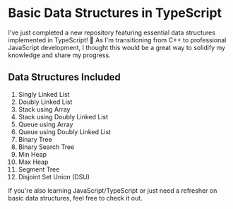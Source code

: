 # Basic Data Structures in TypeScript

I've just completed a new repository featuring essential data structures implemented in TypeScript! 🎉 As I'm transitioning from C++ to professional JavaScript development, I thought this would be a great way to solidify my knowledge and share my progress.

## Data Structures Included

1. Singly Linked List
2. Doubly Linked List
3. Stack using Array
4. Stack using Doubly Linked List
5. Queue using Array
6. Queue using Doubly Linked List
7. Binary Tree
8. Binary Search Tree
9. Min Heap
10. Max Heap
11. Segment Tree
12. Disjoint Set Union (DSU)

If you're also learning JavaScript/TypeScript or just need a refresher on basic data structures, feel free to check it out.
